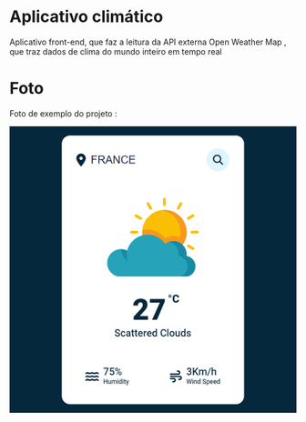 # Aplicativo climático

Aplicativo front-end, que faz a leitura da API externa Open Weather Map , que traz dados de clima do mundo inteiro em tempo real



# Foto
Foto de exemplo do projeto :

![screenshot](screenshot.jpg)
